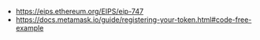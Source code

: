 - https://eips.ethereum.org/EIPS/eip-747
- https://docs.metamask.io/guide/registering-your-token.html#code-free-example
